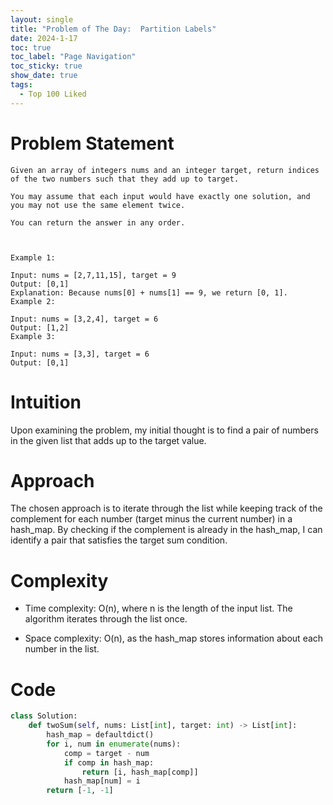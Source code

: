 ```yaml
---
layout: single
title: "Problem of The Day:  Partition Labels"
date: 2024-1-17
toc: true
toc_label: "Page Navigation"
toc_sticky: true
show_date: true
tags:
  - Top 100 Liked
---
```

# Problem Statement
```
Given an array of integers nums and an integer target, return indices of the two numbers such that they add up to target.

You may assume that each input would have exactly one solution, and you may not use the same element twice.

You can return the answer in any order.

 

Example 1:

Input: nums = [2,7,11,15], target = 9
Output: [0,1]
Explanation: Because nums[0] + nums[1] == 9, we return [0, 1].
Example 2:

Input: nums = [3,2,4], target = 6
Output: [1,2]
Example 3:

Input: nums = [3,3], target = 6
Output: [0,1]

```

# Intuition
Upon examining the problem, my initial thought is to find a pair of numbers in the given list that adds up to the target value.

# Approach
The chosen approach is to iterate through the list while keeping track of the complement for each number (target minus the current number) in a hash_map. By checking if the complement is already in the hash_map, I can identify a pair that satisfies the target sum condition.

# Complexity
- Time complexity:
O(n), where n is the length of the input list. The algorithm iterates through the list once.

- Space complexity:
O(n), as the hash_map stores information about each number in the list.

# Code
```python
class Solution:
    def twoSum(self, nums: List[int], target: int) -> List[int]:
        hash_map = defaultdict()
        for i, num in enumerate(nums):
            comp = target - num
            if comp in hash_map:
                return [i, hash_map[comp]]
            hash_map[num] = i
        return [-1, -1]
```